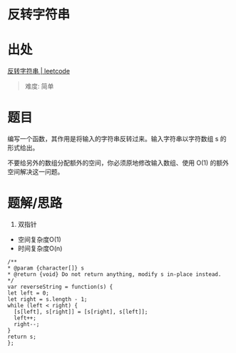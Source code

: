# 反转字符串


# 出处

[反转字符串 | leetcode](https://leetcode-cn.com/problems/reverse-string/)
> 难度: 简单
# 题目
编写一个函数，其作用是将输入的字符串反转过来。输入字符串以字符数组 s 的形式给出。

不要给另外的数组分配额外的空间，你必须原地修改输入数组、使用 O(1) 的额外空间解决这一问题。


# 题解/思路

1. 双指针
  - 空间复杂度O(1)
  - 时间复杂度O(n)
  ```
/**
 * @param {character[]} s
 * @return {void} Do not return anything, modify s in-place instead.
 */
var reverseString = function(s) {
  let left = 0;
  let right = s.length - 1;
  while (left < right) {
    [s[left], s[right]] = [s[right], s[left]];
    left++;
    right--;
  }
  return s;
};
  ````
